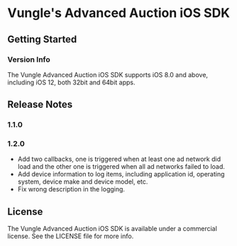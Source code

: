# Vungle's Advanced Auction iOS SDK

## Getting Started


### Version Info
The Vungle Advanced Auction iOS SDK supports iOS 8.0 and above, including iOS 12, both 32bit and 64bit apps.  


## Release Notes
### 1.1.0

### 1.2.0
* Add two callbacks, one is triggered when at least one ad network did load and the other one is triggered when all ad networks failed to load.
* Add device information to log items, including application id, operating system, device make and device model, etc.
* Fix wrong description in the logging.


## License
The Vungle Advanced Auction iOS SDK is available under a commercial license. See the LICENSE file for more info.

